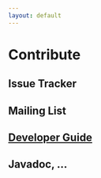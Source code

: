```yaml
---
layout: default
---
```

# Contribute

## Issue Tracker

## Mailing List

## [Developer Guide](Developer-Guide.md)

## Javadoc, ...

